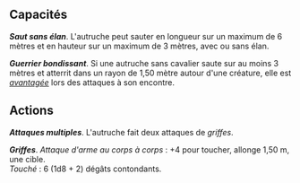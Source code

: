 ## Capacités
_**Saut sans élan**_. L'autruche peut sauter en longueur sur un maximum de 6 mètres et en hauteur sur un maximum de 3 mètres, avec ou sans élan.

_**Guerrier bondissant**_. Si une autruche sans cavalier saute sur au moins 3 mètres et atterrit dans un rayon de 1,50 mètre autour d'une créature, elle est [_avantagée_](/utiliser-les-caracteristiques/#avantage-et-desavantage) lors des attaques à son encontre.

## Actions
_**Attaques multiples**_. L'autruche fait deux attaques de _griffes_.

_**Griffes**_. _Attaque d'arme au corps à corps_ : +4 pour toucher, allonge 1,50 m, une cible.  
_Touché_ : 6 (1d8 + 2) dégâts contondants.

